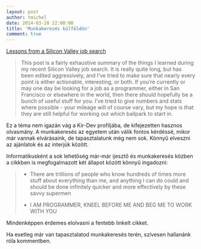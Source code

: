 ```yaml
---
layout: post
author: tmichel
date: 2014-03-20 22:00:00
title: 'Munkakeresés külföldön'
comment: true
---
```


[Lessons from a Silicon Valley job search](http://robertheaton.com/2014/03/07/lessons-from-a-silicon-valley-job-search/)

> This post is a fairly exhaustive summary of the things I learned during my recent Silicon Valley job search. It is really quite long, but has been edited aggressively, and I’ve tried to make sure that nearly every point is either actionable, interesting, or both. If you’re currently or may one day be looking for a job as a programmer, either in San Francisco or elsewhere in the world, then there should hopefully be a bunch of useful stuff for you. I’ve tried to give numbers and stats where possible - your mileage will of course vary, but my hope is that they are still helpful for working out which ballpark to start in.

Ez a téma nem igazán vág a Kir-Dev profiljába, de kifejezetten hasznos olvasmány. A munkakeresés az egyetem után válik fontos kérdéssé, mikor már vannak elvárásaink, de tapasztalatunk még nem sok. Könnyű elveszni az ajánlatok és az interjúk között.

Informatikusként a sok lehetőség már-már ijesztő és munkakeresés közben a cikkben is megfogalmazott két állapot között könnyű ingadozni:

> - There are trillions of people who know hundreds of times more stuff about everything than me, and anything I can do could and should be done infinitely quicker and more effectively by these savvy supermen
>
> - I AM PROGRAMMER, KNEEL BEFORE ME AND BEG ME TO WORK WITH YOU

Mindenképpen érdemes elolvasni a fentebb linkelt cikket.

Ha esetleg már van tapasztalatod munkakeresés terén, szívesen hallanánk róla kommentben.
